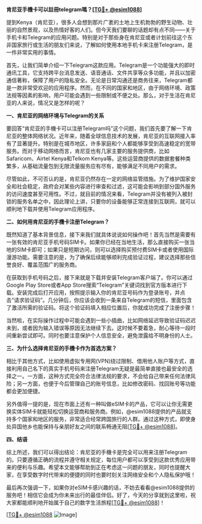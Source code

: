 **肯尼亚手機卡可以註冊telegram嗎？[[TG💪+ @esim1088](https://t.me/s/esim1088)]**

提到Kenya（肯尼亚），很多人会想到那片广袤的土地上生机勃勃的野生动物、壮丽的自然景观，以及热情好客的人们。但今天我们要聊的话题却有点不同——关于手机卡和Telegram的应用问题。特别是对于那些身在肯尼亚或者计划前往这个东非国家旅行或生活的朋友们来说，了解如何使用本地手机卡来注册Telegram，是一件非常实用的事情。

首先，让我们简单介绍一下Telegram这款应用。Telegram是一个功能强大的即时通讯工具，它支持跨平台消息发送、语音通话、文件共享等众多功能，并且以加密通信著称，保障了用户的隐私安全。无论是日常沟通还是商务往来，Telegram都是一款非常受欢迎的应用程序。然而，在不同的国家和地区，由于网络环境、政策法规等因素的影响，用户可能会遇到一些限制或不便之处。那么，对于生活在肯尼亚的人来说，情况又是怎样的呢？

**一、肯尼亚的网络环境与Telegram的关系**

要回答“肯尼亚的手機卡可以注册Telegram吗”这个问题，我们首先要了解一下肯尼亚的整体网络状况。近年来，随着全球信息技术的发展，肯尼亚的互联网接入率有了显著提升。特别是在城市地区，许多家庭和个人都能够享受到高速稳定的宽带服务。而对于移动网络而言，肯尼亚也有几家主要的服务提供商，比如Safaricom、Airtel Kenya和Telkom Kenya等。这些运营商提供的数据套餐种类繁多，从基础流量包到无限流量服务应有尽有，能够满足不同用户的需求。

尽管如此，不可否认的是，肯尼亚仍然存在一定的网络监管措施。为了维护国家安全和社会稳定，政府会对某些内容进行审查和过滤，这可能会影响到部分国外服务的访问速度甚至可用性。不过，就目前的情况来看，Telegram并没有被列入被封锁的服务名单之中，因此理论上讲，只要你的设备能够正常连接到互联网，就可以顺利地下载并使用Telegram应用程序。

**二、如何用肯尼亚的手機卡注册Telegram？**

既然知道了基本背景信息，接下来我们就具体说说如何操作吧！首先当然是需要有一张有效的肯尼亚手机号码SIM卡。如果你已经在当地生活，那么直接购买一张当地的SIM卡即可；如果只是短期访问，则可以选择购买预付费SIM卡或者使用国际漫游功能。需要注意的是，为了确保后续能够顺利完成验证过程，建议选择那些信誉良好、覆盖范围广的服务商。

在获取到手机号码之后，接下来就是下载并安装Telegram客户端了。你可以通过Google Play Store或者App Store搜索“Telegram”关键词找到官方版本进行下载。安装完成后打开应用，按照提示输入你的肯尼亚号码作为登录账号，并点击“请求验证码”。几分钟后，你应该会收到一条来自Telegram的短信，里面包含了激活所需的验证码。将这个验证码填入相应位置后，你就成功完成了注册步骤！

当然啦，在实际操作过程中可能会遇到一些小插曲，比如网络延迟导致验证码迟迟未到，或者因为输入错误等原因无法继续下去。这时候不要着急，耐心等待一段时间重新尝试即可。同时也要注意保护个人信息安全，避免泄露给不明身份的人士。

**三、为什么选择肯尼亚的手機卡作为首选方案？**

相比于其他方式，比如使用虚拟专用网(VPN)绕过限制、借用他人账户等方式，直接利用自己名下的真实手机号码来注册Telegram无疑是最简单直接也最安全的选择之一。一方面，这种方式完全符合法律法规的要求，不会给自己带来任何法律风险；另一方面，也便于今后管理自己的账号信息，比如修改密码、找回账号等功能都会更加便捷。

另外值得一提的是，现在市面上还有一种叫做eSIM卡的产品，它可以让你无需更换实体SIM卡就能轻松切换运营商和服务商。例如，@esim1088提供的产品就支持多个国家和地区的服务，非常适合经常跨国旅行的人群。通过这种方式，即使身处异国他乡也能保持与亲朋好友之间的联系畅通无阻[[TG💪+ @esim1088](https://t.me/s/esim1088)]。

**四、结语**

综上所述，我们可以得出结论：肯尼亚的手機卡是完全可以用来注册Telegram的。只要遵循正确的流程并遵守相关规定，每位用户都可以享受到这款优秀应用带来的便利与乐趣。希望本文能够帮助到正在考虑这一问题的朋友，同时也提醒大家，在享受数字时代带来的便捷的同时也要时刻关注网络安全和个人隐私保护哦！

最后再次强调一下，如果你对eSIM卡感兴趣的话，不妨去看看@esim1088提供的服务吧！相信它会成为你未来出行的最佳伴侣。好了，今天的分享就到这里啦，祝大家都能顺利地开始属于自己的数字生活旅程[[TG💪+ @esim1088](https://t.me/s/esim1088)]！

[[TG💪+ @esim1088](https://t.me/s/esim1088) ![Image](https://i.postimg.cc/4NQfJmqS/Snipaste-2025-05-13-00-14-12.png)]